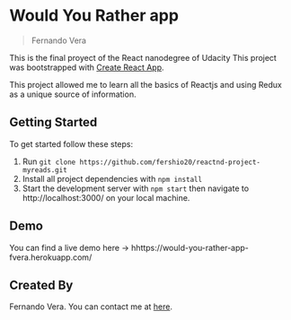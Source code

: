 # Would You Rather app
> Fernando Vera

This is the final proyect of the React nanodegree of Udacity
This project was bootstrapped with [Create React App](https://github.com/facebook/create-react-app).

This project allowed me to learn all the basics of Reactjs and using Redux as a unique
source of information.


## Getting Started

To get started follow these steps:

1. Run `git clone https://github.com/fershio20/reactnd-project-myreads.git`
2. Install all project dependencies with `npm install`
3. Start the development server with `npm start` then navigate to http://localhost:3000/ on your local machine.


## Demo

You can find a live demo here -> hhttps://would-you-rather-app-fvera.herokuapp.com/



## Created By

Fernando Vera. You can contact me at [here](fjvera.py@gmail.com).